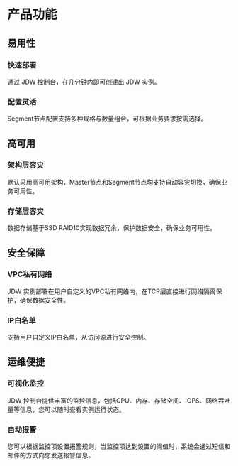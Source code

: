 # 产品功能

## 易用性

### 快速部署

通过 JDW 控制台，在几分钟内即可创建出 JDW 实例。

### 配置灵活

Segment节点配置支持多种规格与数量组合，可根据业务要求按需选择。

## 高可用

### 架构层容灾

默认采用高可用架构，Master节点和Segment节点均支持自动容灾切换，确保业务可用性。

### 存储层容灾

数据存储基于SSD RAID10实现数据冗余，保护数据安全，确保业务可用性。

## 安全保障

### VPC私有网络

JDW 实例部署在用户自定义的VPC私有网络内，在TCP层直接进行网络隔离保护，确保数据安全性。

### IP白名单

 支持用户自定义IP白名单，从访问源进行安全控制。 

## 运维便捷

### 可视化监控

JDW 控制台提供丰富的监控信息，包括CPU、内存、存储空间、IOPS、网络吞吐量等信息，您可以随时查看实例运行状态。

### 自动报警

您可以根据监控项设置报警规则，当监控项达到设置的阈值时，系统会通过短信和邮件的方式向您发送报警信息。
